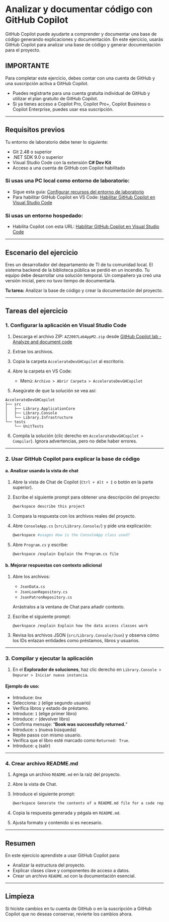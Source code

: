 # Analizar y documentar código con GitHub Copilot

GitHub Copilot puede ayudarte a comprender y documentar una base de código generando explicaciones y documentación. En este ejercicio, usarás GitHub Copilot para analizar una base de código y generar documentación para el proyecto.

## IMPORTANTE

Para completar este ejercicio, debes contar con una cuenta de GitHub y una suscripción activa a GitHub Copilot.

* Puedes registrarte para una cuenta gratuita individual de GitHub y utilizar el plan gratuito de GitHub Copilot.
* Si ya tienes acceso a Copilot Pro, Copilot Pro+, Copilot Business o Copilot Enterprise, puedes usar esa suscripción.

---

## Requisitos previos

Tu entorno de laboratorio debe tener lo siguiente:

* Git 2.48 o superior
* .NET SDK 9.0 o superior
* Visual Studio Code con la extensión **C# Dev Kit**
* Acceso a una cuenta de GitHub con Copilot habilitado

### Si usas una PC local como entorno de laboratorio:

* Sigue esta guía: [Configurar recursos del entorno de laboratorio](#)
* Para habilitar GitHub Copilot en VS Code: [Habilitar GitHub Copilot en Visual Studio Code](#)

### Si usas un entorno hospedado:

* Habilita Copilot con esta URL: [Habilitar GitHub Copilot en Visual Studio Code](#)

---

## Escenario del ejercicio

Eres un desarrollador del departamento de TI de tu comunidad local. El sistema backend de la biblioteca pública se perdió en un incendio. Tu equipo debe desarrollar una solución temporal. Un compañero ya creó una versión inicial, pero no tuvo tiempo de documentarla.

**Tu tarea:** Analizar la base de código y crear la documentación del proyecto.

---

## Tareas del ejercicio

### 1. Configurar la aplicación en Visual Studio Code

1. Descarga el archivo ZIP: `AZ2007LabAppM2.zip` desde [GitHub Copilot lab - Analyze and document code](#)
2. Extrae los archivos.
3. Copia la carpeta `AccelerateDevGHCopilot` al escritorio.
4. Abre la carpeta en VS Code:

   * Menú: `Archivo > Abrir Carpeta > AccelerateDevGHCopilot`
5. Asegúrate de que la solución se vea así:

```
AccelerateDevGHCopilot
├── src
│   ├── Library.ApplicationCore
│   ├── Library.Console
│   └── Library.Infrastructure
└── tests
    └── UnitTests
```

6. Compila la solución (clic derecho en `AccelerateDevGHCopilot > Compilar`). Ignora advertencias, pero no debe haber errores.

---

### 2. Usar GitHub Copilot para explicar la base de código

#### a. Analizar usando la vista de chat

1. Abre la vista de Chat de Copilot (`Ctrl + Alt + I` o botón en la parte superior).

2. Escribe el siguiente prompt para obtener una descripción del proyecto:

   ```bash
   @workspace describe this project
   ```

3. Compara la respuesta con los archivos reales del proyecto.

4. Abre `ConsoleApp.cs` (`src/Library.Console/`) y pide una explicación:

   ```bash
   @workspace #usages How is the ConsoleApp class used?
   ```

5. Abre `Program.cs` y escribe:

   ```bash
   @workspace /explain Explain the Program.cs file
   ```

#### b. Mejorar respuestas con contexto adicional

1. Abre los archivos:

   * `JsonData.cs`
   * `JsonLoanRepository.cs`
   * `JsonPatronRepository.cs`

   Arrástralos a la ventana de Chat para añadir contexto.

2. Escribe el siguiente prompt:

   ```bash
   @workspace /explain Explain how the data access classes work
   ```

3. Revisa los archivos JSON (`src/Library.Console/Json`) y observa cómo los IDs enlazan entidades como préstamos, libros y usuarios.

---

### 3. Compilar y ejecutar la aplicación

1. En el **Explorador de soluciones**, haz clic derecho en `Library.Console > Depurar > Iniciar nueva instancia`.

#### Ejemplo de uso:

* Introduce: `One`
* Selecciona: `2` (elige segundo usuario)
* Verifica libros y estado de préstamo.
* Introduce: `1` (elige primer libro)
* Introduce: `r` (devolver libro)
* Confirma mensaje: “**Book was successfully returned.**”
* Introduce: `s` (nueva búsqueda)
* Repite pasos con mismo usuario.
* Verifica que el libro esté marcado como `Returned: True`.
* Introduce: `q` (salir)

---

### 4. Crear archivo README.md

1. Agrega un archivo `README.md` en la raíz del proyecto.

2. Abre la vista de Chat.

3. Introduce el siguiente prompt:

   ```bash
   @workspace Generate the contents of a README.md file for a code repository. Use "Library App" as the project title. The README file should include the following sections: Description, Project Structure, Key Classes and Interfaces, Usage, License. Format all sections as raw markdown. Use a bullet list with indents to represent the project structure. Do not include ".gitignore" or the ".github", "bin", and "obj" folders.
   ```

4. Copia la respuesta generada y pégala en `README.md`.

5. Ajusta formato y contenido si es necesario.

---

## Resumen

En este ejercicio aprendiste a usar GitHub Copilot para:

* Analizar la estructura del proyecto.
* Explicar clases clave y componentes de acceso a datos.
* Crear un archivo `README.md` con la documentación esencial.

---

## Limpieza

Si hiciste cambios en tu cuenta de GitHub o en la suscripción a GitHub Copilot que no deseas conservar, revierte los cambios ahora.


